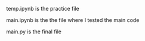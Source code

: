 temp.ipynb is the practice file

main.ipynb is the the file where I tested the main code

main.py is the final file